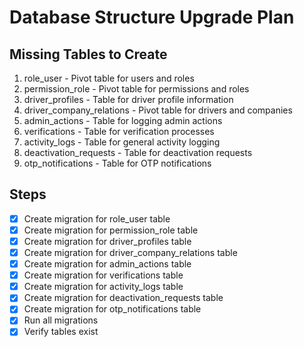 # Database Structure Upgrade Plan

## Missing Tables to Create

1. role_user - Pivot table for users and roles
2. permission_role - Pivot table for permissions and roles
3. driver_profiles - Table for driver profile information
4. driver_company_relations - Pivot table for drivers and companies
5. admin_actions - Table for logging admin actions
6. verifications - Table for verification processes
7. activity_logs - Table for general activity logging
8. deactivation_requests - Table for deactivation requests
9. otp_notifications - Table for OTP notifications

## Steps

- [x] Create migration for role_user table
- [x] Create migration for permission_role table
- [x] Create migration for driver_profiles table
- [x] Create migration for driver_company_relations table
- [x] Create migration for admin_actions table
- [x] Create migration for verifications table
- [x] Create migration for activity_logs table
- [x] Create migration for deactivation_requests table
- [x] Create migration for otp_notifications table
- [x] Run all migrations
- [x] Verify tables exist
